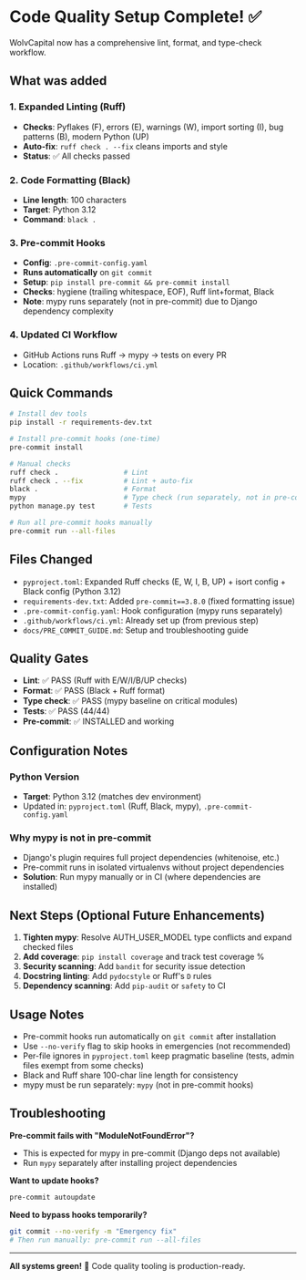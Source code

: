 # Code Quality Setup Complete! ✅

WolvCapital now has a comprehensive lint, format, and type-check workflow.

## What was added

### 1. Expanded Linting (Ruff)
- **Checks**: Pyflakes (F), errors (E), warnings (W), import sorting (I), bug patterns (B), modern Python (UP)
- **Auto-fix**: `ruff check . --fix` cleans imports and style
- **Status**: ✅ All checks passed

### 2. Code Formatting (Black)
- **Line length**: 100 characters
- **Target**: Python 3.12
- **Command**: `black .`

### 3. Pre-commit Hooks
- **Config**: `.pre-commit-config.yaml`
- **Runs automatically** on `git commit`
- **Setup**: `pip install pre-commit && pre-commit install`
- **Checks**: hygiene (trailing whitespace, EOF), Ruff lint+format, Black
- **Note**: mypy runs separately (not in pre-commit) due to Django dependency complexity

### 4. Updated CI Workflow
- GitHub Actions runs Ruff → mypy → tests on every PR
- Location: `.github/workflows/ci.yml`

## Quick Commands

```bash
# Install dev tools
pip install -r requirements-dev.txt

# Install pre-commit hooks (one-time)
pre-commit install

# Manual checks
ruff check .                # Lint
ruff check . --fix          # Lint + auto-fix
black .                     # Format
mypy                        # Type check (run separately, not in pre-commit)
python manage.py test       # Tests

# Run all pre-commit hooks manually
pre-commit run --all-files
```

## Files Changed

- `pyproject.toml`: Expanded Ruff checks (E, W, I, B, UP) + isort config + Black config (Python 3.12)
- `requirements-dev.txt`: Added `pre-commit==3.8.0` (fixed formatting issue)
- `.pre-commit-config.yaml`: Hook configuration (mypy runs separately)
- `.github/workflows/ci.yml`: Already set up (from previous step)
- `docs/PRE_COMMIT_GUIDE.md`: Setup and troubleshooting guide

## Quality Gates

- **Lint**: ✅ PASS (Ruff with E/W/I/B/UP checks)
- **Format**: ✅ PASS (Black + Ruff format)
- **Type check**: ✅ PASS (mypy baseline on critical modules)
- **Tests**: ✅ PASS (44/44)
- **Pre-commit**: ✅ INSTALLED and working

## Configuration Notes

### Python Version
- **Target**: Python 3.12 (matches dev environment)
- Updated in: `pyproject.toml` (Ruff, Black, mypy), `.pre-commit-config.yaml`

### Why mypy is not in pre-commit
- Django's plugin requires full project dependencies (whitenoise, etc.)
- Pre-commit runs in isolated virtualenvs without project dependencies
- **Solution**: Run mypy manually or in CI (where dependencies are installed)

## Next Steps (Optional Future Enhancements)

1. **Tighten mypy**: Resolve AUTH_USER_MODEL type conflicts and expand checked files
2. **Add coverage**: `pip install coverage` and track test coverage %
3. **Security scanning**: Add `bandit` for security issue detection
4. **Docstring linting**: Add `pydocstyle` or Ruff's `D` rules
5. **Dependency scanning**: Add `pip-audit` or `safety` to CI

## Usage Notes

- Pre-commit hooks run automatically on `git commit` after installation
- Use `--no-verify` flag to skip hooks in emergencies (not recommended)
- Per-file ignores in `pyproject.toml` keep pragmatic baseline (tests, admin files exempt from some checks)
- Black and Ruff share 100-char line length for consistency
- mypy must be run separately: `mypy` (not in pre-commit hooks)

## Troubleshooting

**Pre-commit fails with "ModuleNotFoundError"?**
- This is expected for mypy in pre-commit (Django deps not available)
- Run `mypy` separately after installing project dependencies

**Want to update hooks?**
```bash
pre-commit autoupdate
```

**Need to bypass hooks temporarily?**
```bash
git commit --no-verify -m "Emergency fix"
# Then run manually: pre-commit run --all-files
```

---

**All systems green!** 🚀 Code quality tooling is production-ready.

